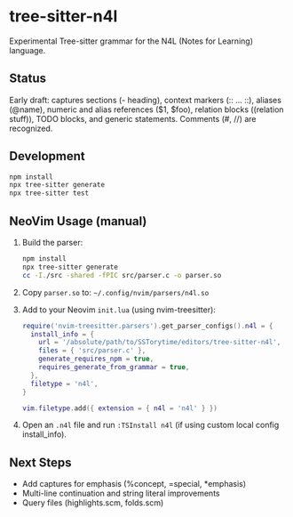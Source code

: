 # tree-sitter-n4l

Experimental Tree-sitter grammar for the N4L (Notes for Learning) language.

## Status

Early draft: captures sections (- heading), context markers (:: ... ::), aliases (@name), numeric and alias references ($1, $foo), relation blocks ((relation stuff)), TODO blocks, and generic statements. Comments (#, //) are recognized.

## Development

```bash
npm install
npx tree-sitter generate
npx tree-sitter test
```

## NeoVim Usage (manual)

1. Build the parser:
   ```bash
   npm install
   npx tree-sitter generate
   cc -I./src -shared -fPIC src/parser.c -o parser.so
   ```
2. Copy `parser.so` to: `~/.config/nvim/parsers/n4l.so`
3. Add to your Neovim `init.lua` (using nvim-treesitter):

   ```lua
   require('nvim-treesitter.parsers').get_parser_configs().n4l = {
     install_info = {
       url = '/absolute/path/to/SSTorytime/editors/tree-sitter-n4l',
       files = { 'src/parser.c' },
       generate_requires_npm = true,
       requires_generate_from_grammar = true,
     },
     filetype = 'n4l',
   }

   vim.filetype.add({ extension = { n4l = 'n4l' } })
   ```

4. Open an `.n4l` file and run `:TSInstall n4l` (if using custom local config install_info).

## Next Steps

- Add captures for emphasis (%concept, =special, \*emphasis)
- Multi-line continuation and string literal improvements
- Query files (highlights.scm, folds.scm)
